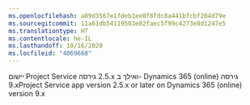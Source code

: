 ```yaml
---
ms.openlocfilehash: a89d3567e1fdeb1ee0f8fdc8a441bfcbf204d79e
ms.sourcegitcommit: 11a61db54119503e82faec5f99c4273e8d1247e5
ms.translationtype: HT
ms.contentlocale: he-IL
ms.lasthandoff: 10/16/2020
ms.locfileid: "4069668"
---
```

<span data-ttu-id="71ee0-101">יישום Project Service גירסה ‎2.5.x ואילך ב- Dynamics 365 (online) גירסה ‎9.x</span><span class="sxs-lookup"><span data-stu-id="71ee0-101">Project Service app version 2.5.x or later on Dynamics 365 (online) version 9.x</span></span>
